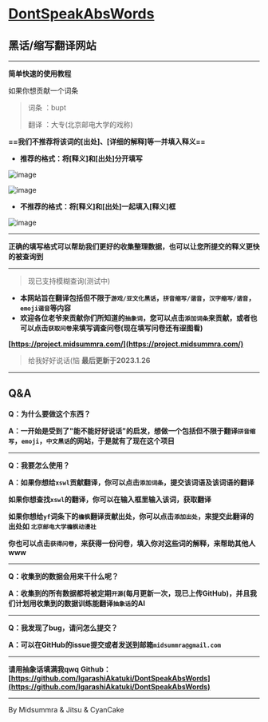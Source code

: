 # [DontSpeakAbsWords](https://project.midsummra.com/)

## **黑话/缩写翻译网站**

---

**简单快速的使用教程**

如果你想贡献一个词条

> 词条 ：bupt
>
> 翻译 ：大专(北京邮电大学的戏称)

**==我们不推荐将该词的[出处]、[详细的解释]等一并填入释义==**

- **推荐的格式：将[释义]和[出处]分开填写**

![image](https://user-images.githubusercontent.com/109781981/214804033-b14b8926-e8ed-441d-9520-c9d21af0edf3.png)

![image](https://user-images.githubusercontent.com/109781981/214804048-fb3ad7f1-db30-42ee-a226-c3cbed6b468a.png)

- **不推荐的格式：将[释义]和[出处]一起填入[释义]框**

![image](https://user-images.githubusercontent.com/109781981/214804060-abce08d4-cad1-455c-bc45-b35accfd2471.png)

---
**正确的填写格式可以帮助我们更好的收集整理数据，也可以让您所提交的释义更快的被查询到**

---
> 现已支持模糊查询(测试中)

* **本网站旨在翻译包括但不限于`游戏/亚文化黑话`，`拼音缩写/谐音`，`汉字缩写/谐音`，`emoji谐音`等内容**
* **欢迎各位老爷来贡献你们所知道的`抽象词`，您可以点击`添加词条`来贡献，或者也可以点击`获取问卷`来填写调查问卷(现在填写问卷还有~~涩~~图看)**

**[https://project.midsummra.com/](https://project.midsummra.com/)**

> 给我好好说话(恼
> **最后更新于2023.1.26**

---

## Q&A

**Q：为什么要做这个东西？**

**A：一开始是受到了"能不能好好说话"的启发，想做一个包括但不限于翻译`拼音缩写`，`emoji`，`中文黑话`的网站，于是就有了现在这个项目**

---

**Q：我要怎么使用？**

**A：如果你想给`xswl`贡献翻译，你可以点击`添加词条`，提交该词语及该词语的翻译**

​	**如果你想查找`xswl`的翻译，你可以在输入框里输入该词，获取翻译**

​	**如果你想给`yf`词条下的`檐枫`翻译贡献出处，你可以点击`添加出处`，来提交此翻译的出处如 `北京邮电大学檐枫动漫社`**

​	**你也可以点击`获得问卷`，来获得一份问卷，填入你对这些词的解释，来帮助其他人www**

---

**Q：收集到的数据会用来干什么呢？**

**A：收集到的所有数据都将被定期`开源`(每月更新一次，现已上传GitHub)，并且我们计划用收集到的数据训练能翻译`抽象话`的AI**

---

**Q：我发现了bug，请问怎么提交？**

**A：可以在GitHub的issue提交或者发送到邮箱`midsummra@gmail.com`**

---

**请用抽象话填满我qwq**
**Github：[https://github.com/IgarashiAkatuki/DontSpeakAbsWords](https://github.com/IgarashiAkatuki/DontSpeakAbsWords)**

---
By Midsummra & Jitsu & CyanCake
